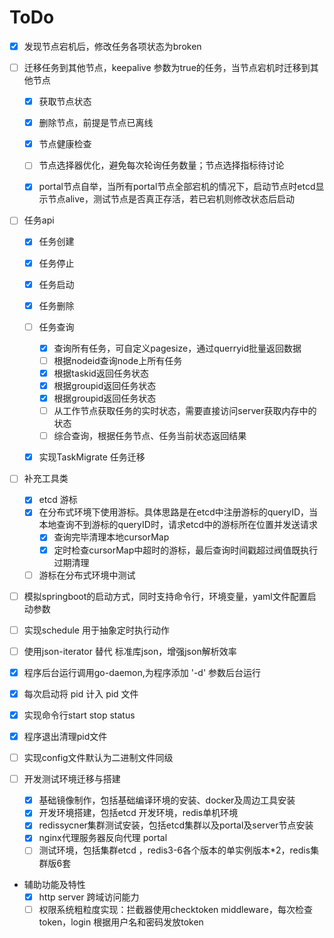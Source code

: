 # ToDo

- [x] 发现节点宕机后，修改任务各项状态为broken
- [ ] 迁移任务到其他节点，keepalive 参数为true的任务，当节点宕机时迁移到其他节点

    - [x] 获取节点状态
    - [x] 删除节点，前提是节点已离线
    - [x] 节点健康检查
    - [ ] 节点选择器优化，避免每次轮询任务数量；节点选择指标待讨论

    - [X] portal节点自举，当所有portal节点全部宕机的情况下，启动节点时etcd显示节点alive，测试节点是否真正存活，若已宕机则修改状态后启动

- [ ] 任务api
    - [x] 任务创建
    - [x] 任务停止
    - [x] 任务启动
    - [x] 任务删除
    - [ ] 任务查询
        - [x] 查询所有任务，可自定义pagesize，通过querryid批量返回数据
        - [ ] 根据nodeid查询node上所有任务
        - [x] 根据taskid返回任务状态
        - [x] 根据groupid返回任务状态
        - [x] 根据groupid返回任务状态
        - [ ] 从工作节点获取任务的实时状态，需要直接访问server获取内存中的状态
        - [ ] 综合查询，根据任务节点、任务当前状态返回结果
    - [x] 实现TaskMigrate 任务迁移


- [ ] 补充工具类
    - [x] etcd 游标
    - [x] 在分布式环境下使用游标。具体思路是在etcd中注册游标的queryID，当本地查询不到游标的queryID时，请求etcd中的游标所在位置并发送请求
        - [x] 查询完毕清理本地cursorMap
        - [x] 定时检查cursorMap中超时的游标，最后查询时间戳超过阀值既执行过期清理
    - [ ] 游标在分布式环境中测试
- [ ] 模拟springboot的启动方式，同时支持命令行，环境变量，yaml文件配置启动参数

- [ ] 实现schedule 用于抽象定时执行动作
- [ ] 使用json-iterator 替代 标准库json，增强json解析效率

- [X] 程序后台运行调用go-daemon,为程序添加 '-d' 参数后台运行
- [X] 每次启动将 pid 计入 pid 文件
- [X] 实现命令行start stop status
- [X] 程序退出清理pid文件
- [ ] 实现config文件默认为二进制文件同级

- [ ] 开发测试环境迁移与搭建
    - [X] 基础镜像制作，包括基础编译环境的安装、docker及周边工具安装
    - [X] 开发环境搭建，包括etcd 开发环境，redis单机环境
    - [x] redissycner集群测试安装，包括etcd集群以及portal及server节点安装
    - [X] nginx代理服务器反向代理 portal
    - [ ] 测试环境，包括集群etcd ，redis3-6各个版本的单实例版本*2，redis集群版6套

* 辅助功能及特性
  - [x] http server 跨域访问能力
  - [ ] 权限系统粗粒度实现：拦截器使用checktoken middleware，每次检查token，login 根据用户名和密码发放token
